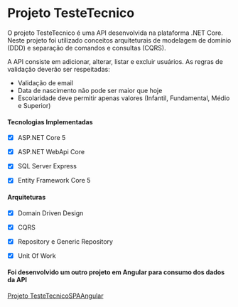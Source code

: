 # Projeto TesteTecnico

O projeto TesteTecnico é uma API desenvolvida na plataforma .NET Core. Neste projeto foi utilizado conceitos arquiteturais de modelagem de domínio (DDD) e separação de comandos e consultas (CQRS).

A API consiste em adicionar, alterar, listar e excluir usuários.
As regras de validação deverão ser respeitadas:
- Validação de email
- Data de nascimento não pode ser maior que hoje
- Escolaridade deve permitir apenas valores (Infantil, Fundamental, Médio e Superior)


#### Tecnologias Implementadas
 - [x] ASP.NET Core 5
 - [x] ASP.NET WebApi Core
 - [x] SQL Server Express
 - [x] Entity Framework Core 5


 #### Arquiteturas
 - [x] Domain Driven Design
 - [x] CQRS
 - [x] Repository e Generic Repository
 - [x] Unit Of Work



 #### Foi desenvolvido um outro projeto em Angular para consumo dos dados da API
[Projeto TesteTecnicoSPAAngular](https://github.com/davansorodrigo/TesteTecnicoSPAAngular)
